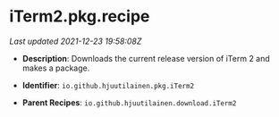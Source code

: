 # iTerm2.pkg.recipe

_Last updated 2021-12-23 19:58:08Z_

- **Description**: Downloads the current release version of iTerm 2 and makes a package.

- **Identifier**: `io.github.hjuutilainen.pkg.iTerm2`

- **Parent Recipes**: `io.github.hjuutilainen.download.iTerm2`